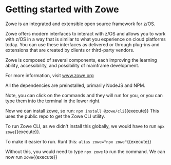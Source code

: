 # Getting started with Zowe

Zowe is an integrated and extensible open source framework for z/OS.

Zowe offers modern interfaces to interact with z/OS and allows you to work with z/OS in a way that is similar to what you experience on cloud platforms today. You can use these interfaces as delivered or through plug-ins and extensions that are created by clients or third-party vendors.

Zowe is composed of several components, each improving the learning ability, accessibility, and possibility of mainframe development.

For more information, visit www.zowe.org

All the dependencies are preinstalled, primarily NodeJS and NPM. 

Note, you can click on the commands and they will run for you, or you can type them into the terminal in the lower right.

Now we can install zowe, so run:
`npm install @zowe/cli`{{execute}}
This uses the public repo to get the Zowe CLI utility.

To run Zowe CLI, as we didn't install this globally, we would have to run `npx zowe`{{execute}}.

To make it easier to run.  Runt this:
`alias zowe="npx zowe"`{{execute}}

Without this, you would need to type `npx zowe` to run the command. We can now run `zowe`{{execute}}
